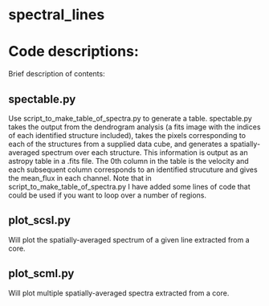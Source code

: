 # spectral_lines

Code descriptions:
==================

Brief description of contents:

spectable.py
------------

Use script_to_make_table_of_spectra.py to generate a table. spectable.py takes
the output from the dendrogram analysis (a fits image with the indices of each
identified structure included), takes the pixels corresponding to each of the
structures from a supplied data cube, and generates a spatially-averaged
spectrum over each structure. This information is output as an astropy table in
a .fits file. The 0th column in the table is the velocity and each subsequent
column corresponds to an identified strucuture and gives the mean_flux in each
channel. Note that in script_to_make_table_of_spectra.py I have added some lines
of code that could be used if you want to loop over a number of regions.

plot_scsl.py
------------

Will plot the spatially-averaged spectrum of a given line extracted from a core.

plot_scml.py
------------

Will plot multiple spatially-averaged spectra extracted from a core.
